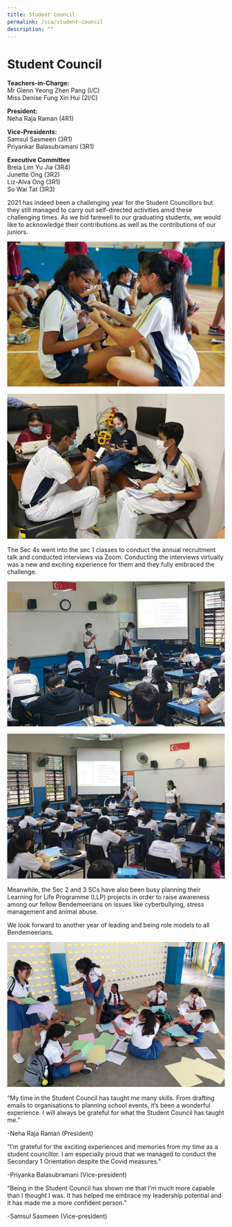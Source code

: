 ```yaml
---
title: Student Council
permalink: /cca/student-council
description: ""
---
```

# Student Council

**Teachers-in-Charge:** <br>
Mr Glenn Yeong Zhen Pang (I/C) <br>
Miss Denise Fung Xin Hui (2I/C)

**President:** <br>
Neha Raja Raman (4R1)

**Vice-Presidents:** <br>
Samsul Sasmeen (3R1) <br>
Priyankar Balasubramani (3R1)

**Executive Committee** <br>
Breia Lim Yu Jia (3R4) <br>
Junette Ong (3R2) <br>
Liz-Alva Ong (3R1) <br>
So Wai Tat (3R3)

2021 has indeed been a challenging year for the Student Councillors but they still managed to carry out self-directed activities amid these challenging times. As we bid farewell to our graduating students, we would like to acknowledge their contributions as well as the contributions of our juniors.

![Student Council juniors learning how to tie a tie](/images/cca-sc-i-teaching-juniors_-768x512.jpg)

![Student Council](/images/bss%20sc2.jpg)

The Sec 4s went into the sec 1 classes to conduct the annual recruitment talk and conducted interviews via Zoom. Conducting the interviews virtually was a new and exciting experience for them and they fully embraced the challenge.

![Student Council](/images/bss%20sc3.jpg)

![Student Council](/images/bss%20sc4.jpg)

Meanwhile, the Sec 2 and 3 SCs have also been busy planning their Learning for Life Programme (LLP) projects in order to raise awareness among our fellow Bendemeerians on issues like cyberbullying, stress management and animal abuse.

We look forward to another year of leading and being role models to all Bendemeerians.

![Student Council](/images/bss%20sc5.jpg)

“My time in the Student Council has taught me many skills. From drafting emails to organisations to planning school events, it’s been a wonderful experience. I will always be grateful for what the Student Council has taught me.”

-Neha Raja Raman (President)

“I’m grateful for the exciting experiences and memories from my time as a student councillor. I am especially proud that we managed to conduct the Secondary 1 Orientation despite the Covid measures.”

-Priyanka Balasubramani (Vice-president)

“Being in the Student Council has shown me that I’m much more capable than I thought I was. It has helped me embrace my leadership potential and it has made me a more confident person.”

-Samsul Sasmeen (Vice-president)

